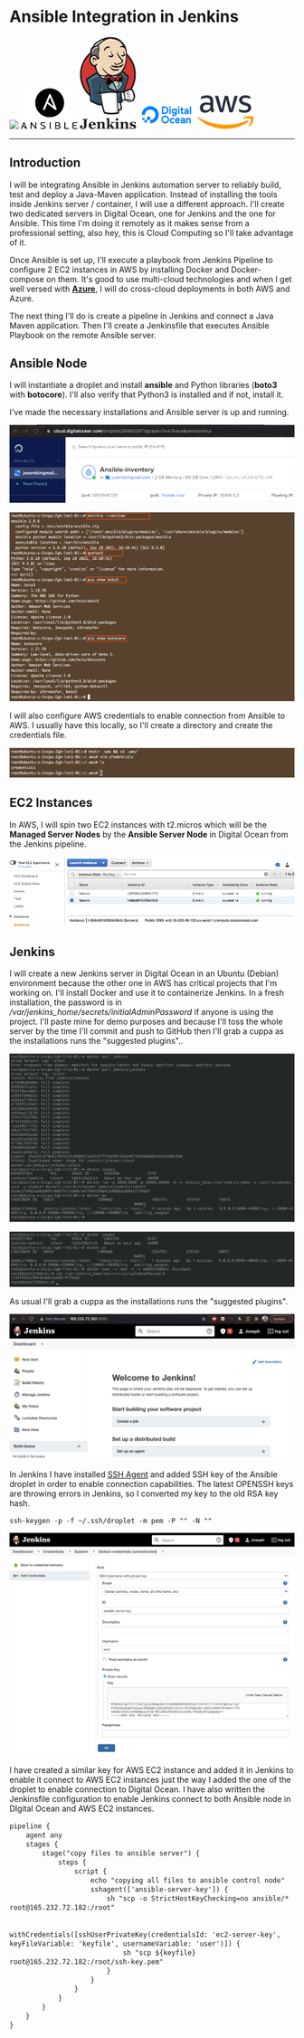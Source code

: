 # Ansible Integration in Jenkins

<p float="left">
  <img src="https://github.com/appwebtech/Deploy-Docker-With-Terraform/blob/main/images/docker.png" width="100">

  <img src="https://github.com/appwebtech/Ansible-Automation-App-Deployment/blob/main/images/Ansible-logo.png" width="100">

  <img src="https://github.com/appwebtech/Ansible-Integration-Jenkins/blob/main/images/jenkins.png" width="100">

  <img src="https://github.com/appwebtech/Ansible-Integration-Jenkins/blob/main/images/digital-ocean-logo.png" width="100">

  <img src="https://github.com/appwebtech/Ansible-Integration-Jenkins/blob/main/images/aws-logo.png" width="100">


</p>

----

## Introduction

I will be integrating Ansible in Jenkins automation server to reliably build, test and deploy a Java-Maven application. Instead of installing the tools inside Jenkins server / container, I will use a different approach. I'll create two dedicated servers in Digital Ocean, one for Jenkins and the one for Ansible. This time I'm doing it remotely as it makes sense from a professional setting, also hey, this is Cloud Computing so I'll take advantage of it.

Once Ansible is set up, I'll execute a playbook from Jenkins Pipeline to configure 2 EC2 instances in AWS by installing Docker and Docker-compose on them. It's good to use multi-cloud technologies and when I get well versed with [**Azure**](https://azure.microsoft.com/en-gb/free/cloud-services/), I will do cross-cloud deployments in both AWS and Azure.

The next thing I'll do is create a pipeline in Jenkins and connect a Java Maven application. Then I'll create a Jenkinsfile that executes Ansible Playbook on the remote Ansible server.

## Ansible Node

I will instantiate a droplet and install **ansible** and Python libraries (**boto3** with **botocore**). I'll also verify that Python3 is installed and if not, install it.

I've made the necessary installations and Ansible server is up and running.

![Ansible-DO](./images/image-1.png)

![Ansible-server](./images/image-2.png)

I will also configure AWS credentials to enable connection from Ansible to AWS. I usually have this locally, so I'll create a directory and create the credentials file.

![Ansible-Credentials](./images/image-3.png)

## EC2 Instances

In AWS, I will spin two EC2 instances with t2.micros which will be the **Managed Server Nodes** by the **Ansible Server Node** in Digital Ocean from the Jenkins pipeline.

![AWS-servers](./images/image-4.png)

## Jenkins

I will create a new Jenkins server in Digital Ocean in an Ubuntu (Debian) environment because the other one in AWS has critical projects that I'm working on. I'll install Docker and use it to containerize Jenkins. In a fresh installation, the password is in */var/jenkins_home/secrets/initialAdminPassword* if anyone is using the project. I'll paste mine for demo purposes and because I'll toss the whole server by the time I'll commit and push to GitHub then I'll grab a cuppa as the installations runs the "suggested plugins"..

![Jenkins-1](./images/image-5.png)

![Jenkins-2](./images/image-6.png)

As usual I'll grab a cuppa as the installations runs the "suggested plugins".

![Jenkins-3](./images/image-7.png)

In Jenkins I have installed [SSH Agent](https://plugins.jenkins.io/ssh-agent/) and added SSH key of the Ansible droplet in order to enable connection capabilities. The latest OPENSSH keys are throwing errors in Jenkins, so I converted my key to the old RSA key hash.

```shell
ssh-keygen -p -f ~/.ssh/droplet -m pem -P "" -N ""
```

![Jenkins-4](./images/image-8.png)

I have created a similar key for AWS EC2 instance and added it in Jenkins to enable it connect to AWS EC2 instances just the way I added the one of the droplet to enable connection to Digital Ocean. I have also written the Jenkinsfile configuration to enable Jenkins connect to both Ansible node in DIgital Ocean and AWS EC2 instances.

```Jenkinsfile
pipeline {
    agent any
    stages {
        stage("copy files to ansible server") {
            steps {
                script {
                    echo "copying all files to ansible control node"
                    sshagent(['ansible-server-key']) {
                        sh "scp -o StrictHostKeyChecking=no ansible/* root@165.232.72.182:/root"

                        withCredentials([sshUserPrivateKey(credentialsId: 'ec2-server-key', keyFileVariable: 'keyfile', usernameVariable: 'user')]) {
                            sh "scp ${keyfile} root@165.232.72.182:/root/ssh-key.pem"
                        }
                    }
                }
            }
        }   
    }
}
```

